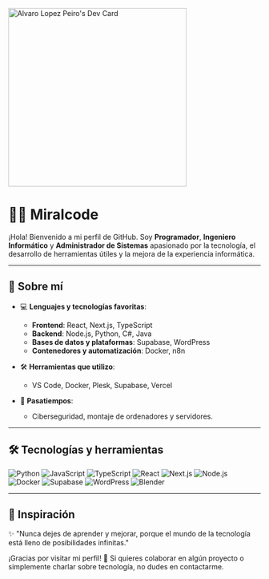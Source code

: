 <a href="https://app.daily.dev/miralcode"><img src="https://api.daily.dev/devcards/v2/y68Vlkv9xdN19EoAZdfcu.png?type=default&r=brp" width="356" alt="Alvaro Lopez Peiro's Dev Card"/></a>
# 👨‍💻 Miralcode

¡Hola! Bienvenido a mi perfil de GitHub. Soy **Programador**, **Ingeniero Informático** y **Administrador de Sistemas** apasionado por la tecnología, el desarrollo de herramientas útiles y la mejora de la experiencia informática.

---

## 🚀 Sobre mí

- 💻 **Lenguajes y tecnologías favoritas**: 
  - **Frontend**: React, Next.js, TypeScript
  - **Backend**: Node.js, Python, C#, Java
  - **Bases de datos y plataformas**: Supabase, WordPress
  - **Contenedores y automatización**: Docker, n8n

- 🛠️ **Herramientas que utilizo**: 
  - VS Code, Docker, Plesk, Supabase, Vercel

- 🔐 **Pasatiempos**:
  - Ciberseguridad, montaje de ordenadores y servidores.

---

## 🛠️ Tecnologías y herramientas

![Python](https://img.shields.io/badge/Python-3776AB?style=for-the-badge&logo=python&logoColor=white)
![JavaScript](https://img.shields.io/badge/JavaScript-F7DF1E?style=for-the-badge&logo=javascript&logoColor=black)
![TypeScript](https://img.shields.io/badge/TypeScript-007ACC?style=for-the-badge&logo=typescript&logoColor=white)
![React](https://img.shields.io/badge/React-20232A?style=for-the-badge&logo=react&logoColor=61DAFB)
![Next.js](https://img.shields.io/badge/Next.js-000000?style=for-the-badge&logo=nextdotjs&logoColor=white)
![Node.js](https://img.shields.io/badge/Node.js-43853D?style=for-the-badge&logo=node.js&logoColor=white)
![Docker](https://img.shields.io/badge/Docker-2496ED?style=for-the-badge&logo=docker&logoColor=white)
![Supabase](https://img.shields.io/badge/Supabase-3ECF8E?style=for-the-badge&logo=supabase&logoColor=white)
![WordPress](https://img.shields.io/badge/WordPress-21759B?style=for-the-badge&logo=wordpress&logoColor=white)
![Blender](https://img.shields.io/badge/Blender-F5792A?style=for-the-badge&logo=blender&logoColor=white)

---

## 🌟 Inspiración

✨ "Nunca dejes de aprender y mejorar, porque el mundo de la tecnología está lleno de posibilidades infinitas."

¡Gracias por visitar mi perfil! 🚀 Si quieres colaborar en algún proyecto o simplemente charlar sobre tecnología, no dudes en contactarme.
